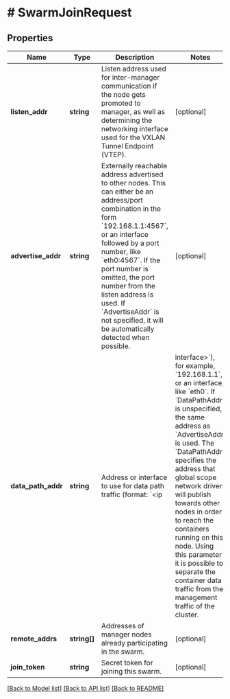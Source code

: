 # # SwarmJoinRequest

## Properties

Name | Type | Description | Notes
------------ | ------------- | ------------- | -------------
**listen_addr** | **string** | Listen address used for inter-manager communication if the node gets promoted to manager, as well as determining the networking interface used for the VXLAN Tunnel Endpoint (VTEP). | [optional]
**advertise_addr** | **string** | Externally reachable address advertised to other nodes. This can either be an address/port combination in the form &#x60;192.168.1.1:4567&#x60;, or an interface followed by a port number, like &#x60;eth0:4567&#x60;. If the port number is omitted, the port number from the listen address is used. If &#x60;AdvertiseAddr&#x60; is not specified, it will be automatically detected when possible. | [optional]
**data_path_addr** | **string** | Address or interface to use for data path traffic (format: &#x60;&lt;ip|interface&gt;&#x60;), for example,  &#x60;192.168.1.1&#x60;, or an interface, like &#x60;eth0&#x60;. If &#x60;DataPathAddr&#x60; is unspecified, the same address as &#x60;AdvertiseAddr&#x60; is used.  The &#x60;DataPathAddr&#x60; specifies the address that global scope network drivers will publish towards other nodes in order to reach the containers running on this node. Using this parameter it is possible to separate the container data traffic from the management traffic of the cluster. | [optional]
**remote_addrs** | **string[]** | Addresses of manager nodes already participating in the swarm. | [optional]
**join_token** | **string** | Secret token for joining this swarm. | [optional]

[[Back to Model list]](../../README.md#models) [[Back to API list]](../../README.md#endpoints) [[Back to README]](../../README.md)
